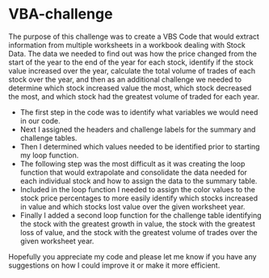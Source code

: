 # VBA-challenge

The purpose of this challenge was to create a VBS Code that would extract information from multiple worksheets in a workbook dealing with Stock Data. The data we needed to find out was how the price changed from the start of the year to the end of the year for each stock, identify if the stock value increased over the year, calculate the total volume of trades of each stock over the year, and then as an additional challenge we needed to determine which stock increased value the most, which stock decreased the most, and which stock had the greatest volume of traded for each year. 

* The first step in the code was to identify what variables we would need in our code. 
* Next I assigned the headers and challenge labels for the summary and challenge tables.
* Then I determined which values needed to be identified prior to starting my loop function.
* The following step was the most difficult as it was creating the loop function that would extrapolate and consolidate the data needed for each individual stock and how to assign the data to the summary table.
* Included in the loop function I needed to assign the color values to the stock price percentages to more easily identify which stocks increased in value and which stocks lost value over the given worksheet year. 
* Finally I added a second loop function for the challenge table identifying the stock with the greatest growth in value, the stock with the greatest loss of value, and the stock with the greatest volume of trades over the given worksheet year.

Hopefully you appreciate my code and please let me know if you have any suggestions on how I could improve it or make it more efficient. 


